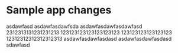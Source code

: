 # Sample app changes

asdawfasd
asdawfasdawfsda
asdawfasdawfasdawfasd
2312313131231231213
123123123123123123123
123123123123123123
12312312312312312313
asdawfasdawfasdasd
asdawfasdawfasdasd
sdawfasd
